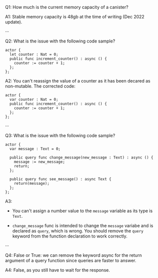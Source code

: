 Q1: How much is the current memory capacity of a canister?

A1: Stable memory capacity is 48gb at the time of writing (Dec 2022 update).

···

Q2: What is the issue with the following code sample?

```
actor {
  let counter : Nat = 0;
  public func increment_counter() : async () {
    counter := counter + 1;
  };
};
```

A2: You can't reassign the value of a counter as it has been decared as non-mutable. The corrected code:

```
actor {
  var counter : Nat = 0;
  public func increment_counter() : async () {
    counter := counter + 1;
  };
};

```

···

Q3: What is the issue with the following code sample?

```
actor {
  var message : Text = 0;

  public query func change_message(new_message : Text) : async () {
    message := new_message;
    return;
  };

  public query func see_message() : async Text {
    return(message);
  };
};
```

A3:

- You can't assign a number value to the `message` variable as its type is `Text`.

- `change_message` func is intended to change the `message` variabe and is declared as `query`, which is wrong. You should remove the `query` keyword from the function declaration to work correctly.

···

Q4: False or True: we can remove the keyword async for the return argument of a query function since queries are faster to answer.

A4: False, as you still have to wait for the response.
